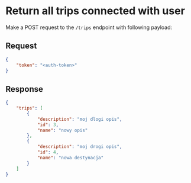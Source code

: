 # Return all trips connected with user

Make a POST request to the `/trips` endpoint with following payload:

## Request

```json
{
    "token": "<auth-token>"
}
```

## Response
```json
{
    "trips": [
        {
            "description": "moj dlogi opis",
            "id": 3,
            "name": "nowy opis"
        },
        {
            "description": "moj drogi opis",
            "id": 4,
            "name": "nowa destynacja"
        }
    ]
}
```

